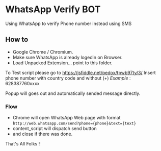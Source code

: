 # WhatsApp Verify BOT

Using WhatsApp to verify Phone number instead using SMS

## How to

- Google Chrome / Chromium.
- Make sure WhatsApp is already logedin on Browser.
- Load Unpacked Extension... point to this folder.

To Test script please go to
https://jsfiddle.net/pedox/tpwb97ty/3/
Insert phone number with country code and without (+) *Example* : 628387760xxxx

Popup will goes out and automatically sended message directly.

### Flow

- Chrome will open WhatsApp Web page with format `http://web.whatsapp.com/send?phone={phone}&text={text}`
- content_script will dispatch send button
- and close if there was done.

That's All Folks !
